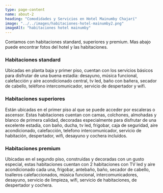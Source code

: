 ```yaml
---
type: page-content
name: about-2
heading: "Comodidades y Servicios en Hotel Mainumby Chajarí"
image: "../../images/habitaciones-hotel-mainumby2.png"
imageAlt: "habitaciones hotel mainumby"
---
```

Contamos con habitaciones standard, superiores y premium. Mas abajo puede encontrar fotos del hotel y las habitaciones.

### Habitaciones standard
Ubicadas en planta baja y primer piso, cuentan con los servicios básicos para disfrutar de una buena estadía: desayuno, música funcional, calefacción y aire acondicionado central, tv led, baño con bañera, secador de cabello, teléfono intercomunicador, servicio de despertador y wifi.

### Habitaciones superiores
Están ubicadas en el primer piso al que se puede acceder por escaleras o ascensor. Estas habitaciones cuentan con camas, colchones, almohadas y blanco de primera calidad, decoradas especialmente para disfrutar de una excelente estadía, con baño, ducha, tv led, frigobar, caja de seguridad, aire acondicionado, calefacción, telefono intercomunicador, servicio de habitación, despertador, wifi, desayuno y cochera incluídos.

### Habitaciones premium
Ubicadas en el segundo piso, construídas y decoradas con un gusto especial, estas habitaciones cuentan con 2 habitaciones con TV led y aire acondicionado cada una, frigobar, antebaño, baño, secador de cabello, toalleros calefaccionados, música funcional, intercomunicadores, desayuno, servicio de limpieza, wifi, servicio de habitaciones, de despertador y cochera.